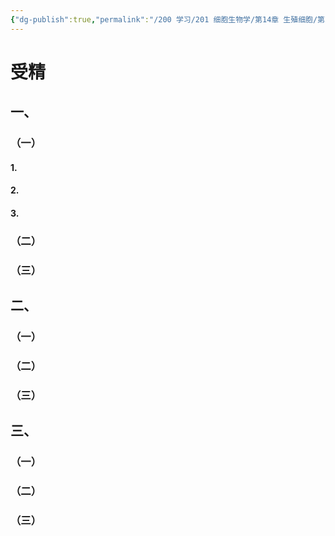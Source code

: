 ```yaml
---
{"dg-publish":true,"permalink":"/200 学习/201 细胞生物学/第14章 生殖细胞/第2节 受精/受精/","title":"受精","created":"2024-01-27T17:23:51.057+08:00","updated":"2024-01-27T17:23:56.107+08:00"}
---
```


# 受精
## 一、
### （一）
#### 1.
#### 2.
#### 3.
### （二）
### （三）
## 二、
### （一）
### （二）
### （三）
## 三、
### （一）
### （二）
### （三）